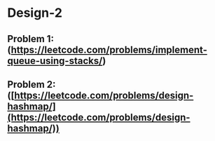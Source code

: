# Design-2

## Problem 1: (https://leetcode.com/problems/implement-queue-using-stacks/)


## Problem 2:([https://leetcode.com/problems/design-hashmap/](https://leetcode.com/problems/design-hashmap/))




